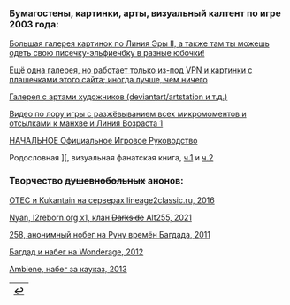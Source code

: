 ### Бумагостены, картинки, арты, визуальный калтент по игре 2003 года:
[Большая галерея картинок по Линия Эры II, а также там ты можешь одеть свою писечку-эльфиечбку в разные юбочки!](https://ivory-tower.de/)

[Ещё одна галерея, но работает только из-под VPN и картинки с плашечками этого сайта; иногда лучше, чем ничего](http://www.lineage2media.com/)

[Галерея с артами художников (deviantart/artstation и т.д.)](https://forum.l2europa.com/index.php?/topic/17-lineage-2-art-gallery/)

[Видео по лору игры с разжёвыванием всех микромоментов и отсылками к манхве и Линия Возраста 1](https://www.youtube.com/c/FocusDeath)

[НАЧАЛЬНОЕ Официальное Игровое Руководство](https://github.com/lineage2thread/lineage2/blob/main/pdf/Lineage%20Ii%20-%20Prima%20Game%20Guide%202004.pdf)

Родословная ][, визуальная фанатская книга, [ч.1](https://archive.org/details/artbook-Lineage_II_-_The_Chaotic_Chronicle_Visual_Fan_B-1) и [ч.2](https://archive.org/details/artbook-Lineage_II_-_The_Chaotic_Chronicle_Visual_Fan_B)

### Творчество ~~душевнобольных~~ анонов:
[OTEC и Kukantain на серверах lineage2classic.ru, 2016](https://www.youtube.com/c/KukanTVLolshto)

[Nyan, l2reborn.org x1, клан ~~Darkside~~ Alt255, 2021](https://www.youtube.com/channel/UCI3RDriWvTMASGDDaCvunvg)

[258, анонимный нобег на Руну времён Багдада, 2011](https://www.youtube.com/watch?v=4aVcdAGHqHQ)

[Багдад и набег на Wonderage, 2012](https://www.youtube.com/channel/UCiqz6iO9AxYhve02f0Qz1og)

[Ambiene, набег за кауказ, 2013](https://www.youtube.com/channel/UCPViCt91Zjy9SAe8ext9C_g)

|[↩️](header.md)|
|:---:|
